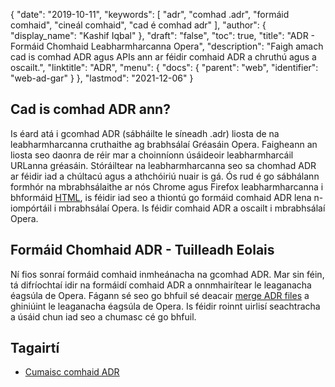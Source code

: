 {
  "date": "2019-10-11",
  "keywords": [
"adr",
"comhad .adr",
"formáid comhaid",
"cineál comhaid",
"cad é comhad adr"
],
  "author": {
    "display_name": "Kashif Iqbal"
},
  "draft": "false",
  "toc": true,
  "title": "ADR - Formáid Chomhaid Leabharmharcanna Opera",
  "description": "Faigh amach cad is comhad ADR agus APIs ann ar féidir comhaid ADR a chruthú agus a oscailt.",
  "linktitle": "ADR",
  "menu": {
    "docs": {
      "parent": "web",
      "identifier": "web-ad-gar"
}
},
  "lastmod": "2021-12-06"
}

## Cad is comhad ADR ann?

Is éard atá i gcomhad ADR (sábháilte le síneadh .adr) liosta de na leabharmharcanna cruthaithe ag brabhsálaí Gréasáin Opera. Faigheann an liosta seo daonra de réir mar a choinníonn úsáideoir leabharmharcáil URLanna gréasáin. Stóráiltear na leabharmharcanna seo sa chomhad ADR ar féidir iad a chúltacú agus a athchóiriú nuair is gá. Ós rud é go sábhálann formhór na mbrabhsálaithe ar nós Chrome agus Firefox leabharmharcanna i bhformáid [HTML](/web/html/), is féidir iad seo a thiontú go formáid comhaid ADR lena n-iompórtáil i mbrabhsálaí Opera. Is féidir comhaid ADR a oscailt i mbrabhsálaí Opera.

## Formáid Chomhaid ADR - Tuilleadh Eolais

Ní fios sonraí formáid comhaid inmheánacha na gcomhad ADR. Mar sin féin, tá difríochtaí idir na formáidí comhaid ADR a onnmhairítear le leaganacha éagsúla de Opera. Fágann sé seo go bhfuil sé deacair [merge ADR files](https://superuser.com/questions/471959/how-do-i-merge-several-opera-adr-bookmark-files-to-one-single-file) a ghiniúint le leaganacha éagsúla de Opera. Is féidir roinnt uirlisí seachtracha a úsáid chun iad seo a chumasc cé go bhfuil.

## Tagairtí

 * [Cumaisc comhaid ADR](https://superuser.com/questions/471959/how-do-i-merge-several-opera-adr-bookmark-files-to-one-single-file)


